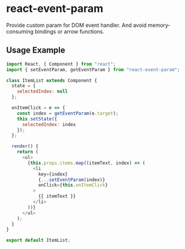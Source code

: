 # react-event-param

Provide custom param for DOM event handler.
And avoid memory-consuming bindings or arrow functions.

## Usage Example

```javascript
import React, { Component } from "react";
import { setEventParam, getEventParam } from "react-event-param";

class ItemList extends Component {
  state = {
    selectedIndex: null
  };

  onItemClick = e => {
    const index = getEventParam(e.target);
    this.setState({
      selectedIndex: index
    });
  };

  render() {
    return (
      <ul>
        {this.props.items.map((itemText, index) => (
          <li
            key={index}
            {...setEventParam(index)}
            onClick={this.onItemClick}
          >
            {{ itemText }}
          </li>
        ))}
      </ul>
    );
  }
}

export default ItemList;

```
